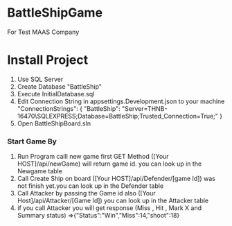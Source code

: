 # BattleShipGame
For Test MAAS Company

# Install Project
1. Use SQL Server
2. Create Database "BattleShip"
3. Execute InitialDatabase.sql
4. Edit Connection String in appsettings.Development.json  to your machine 
"ConnectionStrings": {
    "BattleShip": "Server=THNB-16470\\SQLEXPRESS;Database=BattleShip;Trusted_Connection=True;"
  }
5. Open BattleShipBoard.sln


### Start Game By
1. Run Program calll new game first GET Method ([Your HOST]/api/newGame) will return game id. you can look up in the Newgame table
2. Call Create Ship on board ([Your HOST]/api/Defender/[game Id]) was not finish yet.you can look up in the Defender table
3. Call Attacker by passing the Game id also ([Your Host]/api/Attacker/[Game Id]) you can look up in the Attacker table
4. if you call Attacker you will get response (Miss , Hit , Mark X and Summary status)  =>{"Status":"Win","Miss":14,"shoot":18}
 
